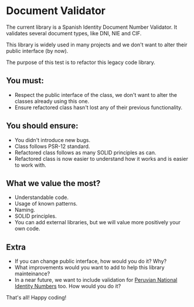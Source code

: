 # Document Validator

The current library is a Spanish Identity Document Number Validator. It validates several document types, like DNI, NIE and CIF.

This library is widely used in many projects and we don't want to alter their public interface (by now).

The purpose of this test is to refactor this legacy code library.

## You must:

* Respect the public interface of the class, we don't want to alter the classes already using this one.
* Ensure refactored class hasn't lost any of their previous functionality. 

## You should ensure:

* You didn't introduce new bugs.
* Class follows PSR-12 standard.
* Refactored class follows as many SOLID principles as can.
* Refactored class is now easier to understand how it works and is easier to work with.

## What we value the most?

* Understandable code.
* Usage of known patterns.
* Naming.
* SOLID principles.
* You can add external libraries, but we will value more positively your own code.

## Extra

* If you can change public interface, how would you do it? Why?
* What improvements would you want to add to help this library mainteinance?
* In a near future, we want to include validation for [Peruvian National Identity Numbers](https://mag.elcomercio.pe/respuestas/cual-es-el-digito-verificador-de-mi-dni-documento-nacional-de-identidad-reniec-peru-nnda-nnlt-noticia/) too. How would you do it?

That's all! Happy coding!
